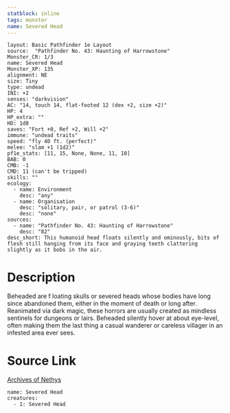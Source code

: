 ```yaml
---
statblock: inline
tags: monster
name: Severed Head
---
```

```statblock
layout: Basic Pathfinder 1e Layout
source:  "Pathfinder No. 43: Haunting of Harrowstone"
Monster_CR: 1/3
name: Severed Head
Monster_XP: 135
alignment: NE
size: Tiny
type: undead
INI: +2
senses: "darkvision"
AC: "14, touch 14, flat-footed 12 (dex +2, size +2)"
HP: 4
HP_extra: ""
HD: 1d8
saves: "Fort +0, Ref +2, Will +2"
immune: "undead traits"
speed: "fly 40 ft. (perfect)"
melee: "slam +1 (1d2)"
pf1e_stats: [11, 15, None, None, 11, 10]
BAB: 0
CMB: -1
CMD: 11 (can't be tripped)
skills: ""
ecology:
  - name: Environment
    desc: "any"
  - name: Organisation
    desc: "solitary, pair, or patrol (3-6)"
    desc: "none"
sources:
  - name: "Pathfinder No. 43: Haunting of Harrowstone"
    desc: "82"
desc_short: This humanoid head floats silently and ominously, bits of flesh still hanging from its face and graying teeth clattering slightly as it bobs in the air.
```
# Description
Beheaded are f loating skulls or severed heads whose bodies have long since abandoned them, either in the moment of death or long after. Reanimated via dark magic, these horrors are usually created as mindless sentinels for dungeons or lairs. Beheaded silently hover at about eye-level, often making them the last thing a casual wanderer or careless villager in an infested area ever sees.
# Source Link
[Archives of Nethys](https://aonprd.com/MonsterDisplay.aspx?ItemName=Severed%20Head)
```encounter-table
name: Severed Head
creatures:
  - 1: Severed Head
```
